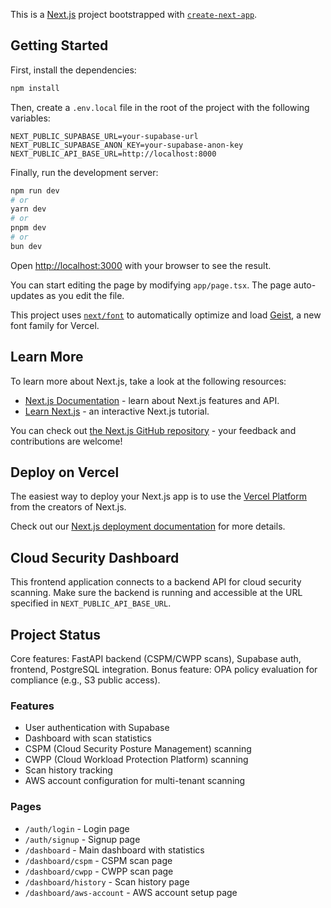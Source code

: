 This is a [Next.js](https://nextjs.org) project bootstrapped with [`create-next-app`](https://nextjs.org/docs/app/api-reference/cli/create-next-app).

## Getting Started

First, install the dependencies:

```bash
npm install
```

Then, create a `.env.local` file in the root of the project with the following variables:

```env
NEXT_PUBLIC_SUPABASE_URL=your-supabase-url
NEXT_PUBLIC_SUPABASE_ANON_KEY=your-supabase-anon-key
NEXT_PUBLIC_API_BASE_URL=http://localhost:8000
```

Finally, run the development server:

```bash
npm run dev
# or
yarn dev
# or
pnpm dev
# or
bun dev
```

Open [http://localhost:3000](http://localhost:3000) with your browser to see the result.

You can start editing the page by modifying `app/page.tsx`. The page auto-updates as you edit the file.

This project uses [`next/font`](https://nextjs.org/docs/app/building-your-application/optimizing/fonts) to automatically optimize and load [Geist](https://vercel.com/font), a new font family for Vercel.

## Learn More

To learn more about Next.js, take a look at the following resources:

- [Next.js Documentation](https://nextjs.org/docs) - learn about Next.js features and API.
- [Learn Next.js](https://nextjs.org/learn) - an interactive Next.js tutorial.

You can check out [the Next.js GitHub repository](https://github.com/vercel/next.js) - your feedback and contributions are welcome!

## Deploy on Vercel

The easiest way to deploy your Next.js app is to use the [Vercel Platform](https://vercel.com/new?utm_medium=default-template&filter=next.js&utm_source=create-next-app&utm_campaign=create-next-app-readme) from the creators of Next.js.

Check out our [Next.js deployment documentation](https://nextjs.org/docs/app/building-your-application/deploying) for more details.

## Cloud Security Dashboard

This frontend application connects to a backend API for cloud security scanning. Make sure the backend is running and accessible at the URL specified in `NEXT_PUBLIC_API_BASE_URL`.

## Project Status
Core features: FastAPI backend (CSPM/CWPP scans), Supabase auth, frontend, PostgreSQL integration.
Bonus feature: OPA policy evaluation for compliance (e.g., S3 public access).

### Features

- User authentication with Supabase
- Dashboard with scan statistics
- CSPM (Cloud Security Posture Management) scanning
- CWPP (Cloud Workload Protection Platform) scanning
- Scan history tracking
- AWS account configuration for multi-tenant scanning

### Pages

- `/auth/login` - Login page
- `/auth/signup` - Signup page
- `/dashboard` - Main dashboard with statistics
- `/dashboard/cspm` - CSPM scan page
- `/dashboard/cwpp` - CWPP scan page
- `/dashboard/history` - Scan history page
- `/dashboard/aws-account` - AWS account setup page
